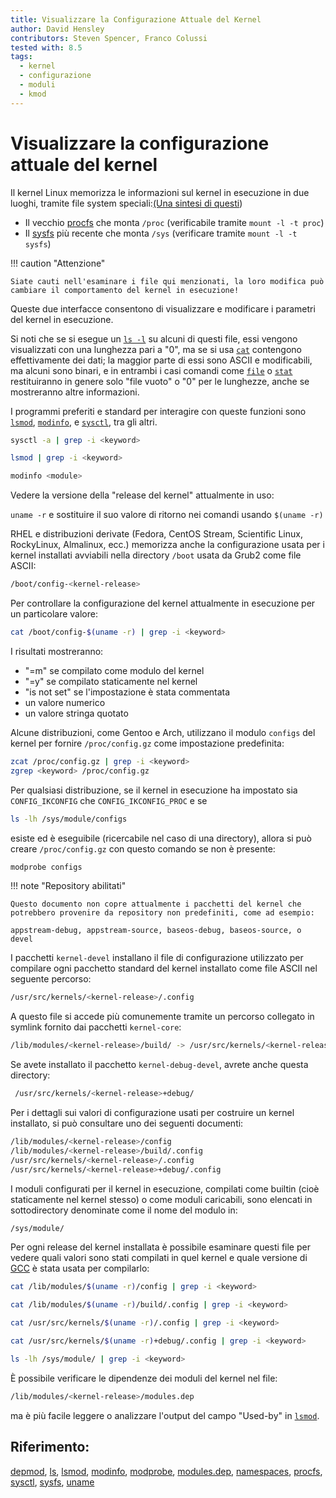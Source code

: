 ```yaml
---
title: Visualizzare la Configurazione Attuale del Kernel
author: David Hensley
contributors: Steven Spencer, Franco Colussi
tested with: 8.5
tags:
  - kernel
  - configurazione
  - moduli
  - kmod
---
```


# Visualizzare la configurazione attuale del kernel

Il kernel Linux memorizza le informazioni sul kernel in esecuzione in due luoghi, tramite file system speciali:[(Una sintesi di questi](https://www.landoflinux.com/linux_procfs_sysfs.html))

  - Il vecchio [procfs](https://man7.org/linux/man-pages/man5/procfs.5.html) che monta `/proc` (verificabile  tramite `mount -l -t proc`)
  - Il [sysfs](https://man7.org/linux/man-pages/man5/sysfs.5.html) più recente che monta `/sys` (verificare tramite `mount -l -t sysfs`)

!!! caution "Attenzione"

    Siate cauti nell'esaminare i file qui menzionati, la loro modifica può cambiare il comportamento del kernel in esecuzione!


Queste due interfacce consentono di visualizzare e modificare i parametri del kernel in esecuzione.

Si noti che se si esegue un [`ls -l`](https://man7.org/linux/man-pages/man1/ls.1.html) su alcuni di questi file, essi vengono visualizzati con una lunghezza pari a "0", ma se si usa [`cat`](https://man7.org/linux/man-pages/man1/cat.1.html) contengono effettivamente dei dati; la maggior parte di essi sono ASCII e modificabili, ma alcuni sono binari, e in entrambi i casi comandi come [`file`](https://man7.org/linux/man-pages/man1/file.1.html) o [`stat`](https://man7.org/linux/man-pages/man2/lstat.2.html) restituiranno in genere solo "file vuoto" o "0" per le lunghezze, anche se mostreranno altre informazioni.

I programmi preferiti e standard per interagire con queste funzioni sono [`lsmod`](https://man7.org/linux/man-pages/man8/lsmod.8.html), [`modinfo`](https://man7.org/linux/man-pages/man8/modinfo.8.html), e [`sysctl`](https://man7.org/linux/man-pages/man8/sysctl.8.html), tra gli altri.

```bash
sysctl -a | grep -i <keyword>
```

```bash
lsmod | grep -i <keyword>
```

```bash
modinfo <module>
```

Vedere la versione della "release del kernel" attualmente in uso:

`uname -r` e sostituire il suo valore di ritorno nei comandi usando `$(uname -r)`

RHEL e distribuzioni derivate (Fedora, CentOS Stream, Scientific Linux, RockyLinux, Almalinux, ecc.) memorizza anche la configurazione usata per i kernel installati avviabili nella directory `/boot` usata da Grub2 come file ASCII:

```bash
/boot/config-<kernel-release>
```

Per controllare la configurazione del kernel attualmente in esecuzione per un particolare valore:

```bash
cat /boot/config-$(uname -r) | grep -i <keyword>
```

I risultati mostreranno:

  - "=m" se compilato come modulo del kernel
  - "=y" se compilato staticamente nel kernel
  - "is not set" se l'impostazione è stata commentata
  - un valore numerico
  - un valore stringa quotato

Alcune distribuzioni, come Gentoo e Arch, utilizzano il modulo `configs` del kernel per fornire `/proc/config.gz` come impostazione predefinita:

```bash
zcat /proc/config.gz | grep -i <keyword>
zgrep <keyword> /proc/config.gz
```

Per qualsiasi distribuzione, se il kernel in esecuzione ha impostato sia `CONFIG_IKCONFIG` che `CONFIG_IKCONFIG_PROC` e se

```bash
ls -lh /sys/module/configs
```

esiste ed è eseguibile (ricercabile nel caso di una directory), allora si può creare `/proc/config.gz` con questo comando se non è presente:

```bash
modprobe configs
```

!!! note "Repository abilitati"

    Questo documento non copre attualmente i pacchetti del kernel che potrebbero provenire da repository non predefiniti, come ad esempio:
    
    appstream-debug, appstream-source, baseos-debug, baseos-source, o devel


I pacchetti `kernel-devel` installano il file di configurazione utilizzato per compilare ogni pacchetto standard del kernel installato come file ASCII nel seguente percorso:

```bash
/usr/src/kernels/<kernel-release>/.config
```

A questo file si accede più comunemente tramite un percorso collegato in symlink fornito dai pacchetti `kernel-core`:

```bash
/lib/modules/<kernel-release>/build/ -> /usr/src/kernels/<kernel-release>/
```

Se avete installato il pacchetto `kernel-debug-devel`, avrete anche questa directory:

```bash
 /usr/src/kernels/<kernel-release>+debug/
```

Per i dettagli sui valori di configurazione usati per costruire un kernel installato, si può consultare uno dei seguenti documenti:

```bash
/lib/modules/<kernel-release>/config
/lib/modules/<kernel-release>/build/.config
/usr/src/kernels/<kernel-release>/.config
/usr/src/kernels/<kernel-release>+debug/.config
```

I moduli configurati per il kernel in esecuzione, compilati come builtin (cioè staticamente nel kernel stesso) o come moduli caricabili, sono elencati in sottodirectory denominate come il nome del modulo in:

```bash
/sys/module/
```

Per ogni release del kernel installata è possibile esaminare questi file per vedere quali valori sono stati compilati in quel kernel e quale versione di [GCC](https://man7.org/linux/man-pages/man1/gcc.1.html) è stata usata per compilarlo:

```bash
cat /lib/modules/$(uname -r)/config | grep -i <keyword>
```

```bash
cat /lib/modules/$(uname -r)/build/.config | grep -i <keyword>
```

```bash
cat /usr/src/kernels/$(uname -r)/.config | grep -i <keyword>
```

```bash
cat /usr/src/kernels/$(uname -r)+debug/.config | grep -i <keyword>
```

```bash
ls -lh /sys/module/ | grep -i <keyword>
```

È possibile verificare le dipendenze dei moduli del kernel nel file:

```bash
/lib/modules/<kernel-release>/modules.dep
```

ma è più facile leggere o analizzare l'output del campo "Used-by" in [`lsmod`](https://man7.org/linux/man-pages/man8/lsmod.8.html).

## Riferimento:

[depmod](https://man7.org/linux/man-pages/man8/depmod.8.html), [ls](https://man7.org/linux/man-pages/man1/ls.1.html), [lsmod](https://man7.org/linux/man-pages/man8/lsmod.8.html), [modinfo](https://man7.org/linux/man-pages/man8/modinfo.8.html), [modprobe](https://man7.org/linux/man-pages/man8/modprobe.8.html), [modules.dep](https://man7.org/linux/man-pages/man5/modules.dep.5.html), [namespaces](https://man7.org/linux/man-pages/man7/namespaces.7.html), [procfs](https://man7.org/linux/man-pages/man5/procfs.5.html), [sysctl](https://man7.org/linux/man-pages/man8/sysctl.8.html), [sysfs](https://man7.org/linux/man-pages/man5/sysfs.5.html), [uname](https://man7.org/linux/man-pages/man8/uname26.8.html)
